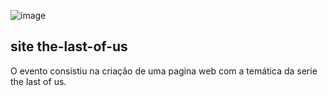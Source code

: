 ![image](https://github.com/wellington067/site-the-last-of-us-evento-semana-do-programador-contratado/assets/109475692/be52d1e5-90dd-4933-971d-0a1d4818c707)



## site the-last-of-us
O evento consistiu na criação de uma pagina web com a temática da serie the last of us.

<!--functions:
<ul>
    <li></li>
    <li></li>
</ul>-->
